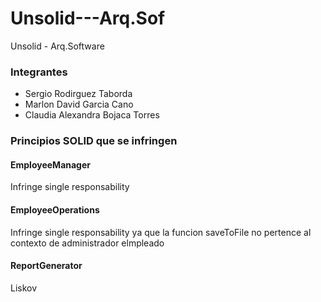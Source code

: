 # Unsolid---Arq.Sof
Unsolid - Arq.Software


### Integrantes
* Sergio Rodirguez Taborda
* Marlon David Garcia Cano 
* Claudia Alexandra Bojaca Torres 


### Principios SOLID que se infringen 

#### EmployeeManager 
Infringe single responsability 


#### EmployeeOperations
Infringe single responsability  ya que la funcion saveToFile no pertence al contexto de administrador elmpleado 


#### ReportGenerator 
Liskov
